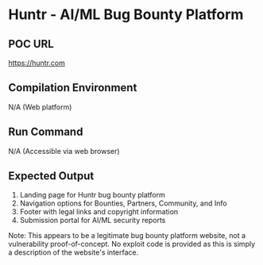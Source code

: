# Huntr - AI/ML Bug Bounty Platform

## POC URL
https://huntr.com

## Compilation Environment
N/A (Web platform)

## Run Command
N/A (Accessible via web browser)

## Expected Output
1. Landing page for Huntr bug bounty platform
2. Navigation options for Bounties, Partners, Community, and Info
3. Footer with legal links and copyright information
4. Submission portal for AI/ML security reports

Note: This appears to be a legitimate bug bounty platform website, not a vulnerability proof-of-concept. No exploit code is provided as this is simply a description of the website's interface.